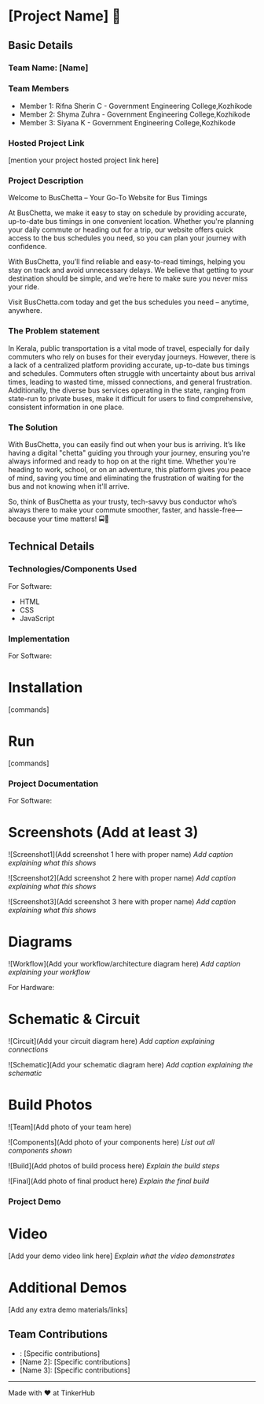 # [Project Name] 🎯


## Basic Details
### Team Name: [Name]


### Team Members
- Member 1: Rifna Sherin C - Government Engineering College,Kozhikode
- Member 2: Shyma Zuhra - Government Engineering College,Kozhikode
- Member 3: Siyana K - Government Engineering College,Kozhikode
### Hosted Project Link
[mention your project hosted project link here]

### Project Description
Welcome to BusChetta – Your Go-To Website for Bus Timings

At BusChetta, we make it easy to stay on schedule by providing accurate, up-to-date bus timings in one convenient location. Whether you're planning your daily commute or heading out for a trip, our website offers quick access to the bus schedules you need, so you can plan your journey with confidence.

With BusChetta, you’ll find reliable and easy-to-read timings, helping you stay on track and avoid unnecessary delays. We believe that getting to your destination should be simple, and we’re here to make sure you never miss your ride.

Visit BusChetta.com today and get the bus schedules you need – anytime, anywhere.

### The Problem statement
In Kerala, public transportation is a vital mode of travel, especially for daily commuters who rely on buses for their everyday journeys. However, there is a lack of a centralized platform providing accurate, up-to-date bus timings and schedules. Commuters often struggle with uncertainty about bus arrival times, leading to wasted time, missed connections, and general frustration. Additionally, the diverse bus services operating in the state, ranging from state-run to private buses, make it difficult for users to find comprehensive, consistent information in one place.

### The Solution
With BusChetta, you can easily find out when your bus is arriving. It’s like having a digital "chetta" guiding you through your journey, ensuring you're always informed and ready to hop on at the right time. Whether you're heading to work, school, or on an adventure, this platform gives you peace of mind, saving you time and eliminating the frustration of waiting for the bus and not knowing when it'll arrive.

So, think of BusChetta as your trusty, tech-savvy bus conductor who’s always there to make your commute smoother, faster, and hassle-free—because your time matters! 🚍📱



## Technical Details
### Technologies/Components Used
For Software:
- HTML
- CSS
- JavaScript



### Implementation
For Software:
# Installation
[commands]

# Run
[commands]

### Project Documentation
For Software:

# Screenshots (Add at least 3)
![Screenshot1](Add screenshot 1 here with proper name)
*Add caption explaining what this shows*

![Screenshot2](Add screenshot 2 here with proper name)
*Add caption explaining what this shows*

![Screenshot3](Add screenshot 3 here with proper name)
*Add caption explaining what this shows*

# Diagrams
![Workflow](Add your workflow/architecture diagram here)
*Add caption explaining your workflow*

For Hardware:

# Schematic & Circuit
![Circuit](Add your circuit diagram here)
*Add caption explaining connections*

![Schematic](Add your schematic diagram here)
*Add caption explaining the schematic*

# Build Photos
![Team](Add photo of your team here)


![Components](Add photo of your components here)
*List out all components shown*

![Build](Add photos of build process here)
*Explain the build steps*

![Final](Add photo of final product here)
*Explain the final build*

### Project Demo
# Video
[Add your demo video link here]
*Explain what the video demonstrates*

# Additional Demos
[Add any extra demo materials/links]

## Team Contributions
- : [Specific contributions]
- [Name 2]: [Specific contributions]
- [Name 3]: [Specific contributions]

---
Made with ❤️ at TinkerHub
